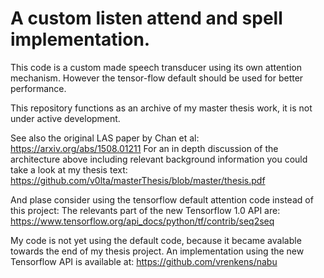 A custom listen attend and spell implementation.
================================
This code is a custom made speech transducer using its own attention mechanism.
However the tensor-flow default should be used for better performance.

This repository functions as an archive of my master thesis work, it is not under active development.

See also the original LAS paper by Chan et al:
https://arxiv.org/abs/1508.01211
For an in depth discussion of the architecture above including relevant background information
you could take a look at my thesis text:
https://github.com/v0lta/masterThesis/blob/master/thesis.pdf

And plase consider using the tensorflow default attention code instead of this project:
The relevants part of the new Tensorflow 1.0 API are:
https://www.tensorflow.org/api_docs/python/tf/contrib/seq2seq

My code is not yet using the default code, because it became avalable towards the end of my thesis
project.
An implementation using the new Tensorflow API is available at:
https://github.com/vrenkens/nabu
